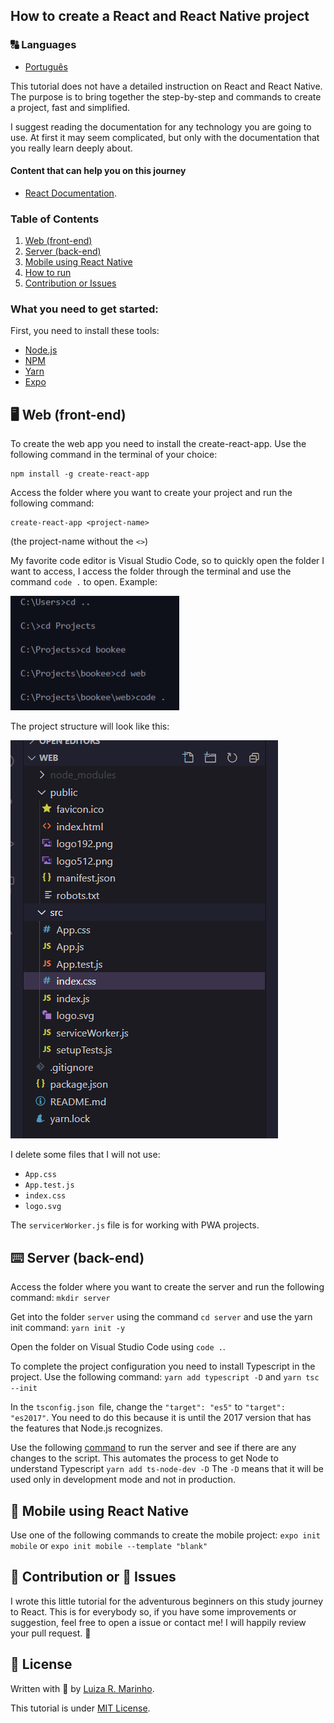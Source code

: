 ## How to create a React and React Native project

### 🔠 Languages
* [Português](README.pt-br.md)

This tutorial does not have a detailed instruction on React and React Native. The purpose is to bring together the step-by-step and commands to create a project, fast and simplified.

I suggest reading the documentation for any technology you are going to use. At first it may seem complicated, but only with the documentation that you really learn deeply about.

#### Content that can help you on this journey
* [React Documentation](https://reactjs.org/docs/getting-started.html).

### Table of Contents
1. [Web (front-end)](#web)
2. [Server (back-end)](#server)
3. [Mobile using React Native](#mobile)
4. [How to run](#run)
5. [Contribution or Issues](#contribution)

### What you need to get started:
First, you need to install these tools:
* [Node.js](https://nodejs.org/en/)
* [NPM](https://www.npmjs.com/get-npm)
* [Yarn](https://yarnpkg.com/getting-started)
* [Expo](https://expo.io/learn)

## 🖥 Web (front-end) <a name="web"></a>
To create the web app you need to install the create-react-app. Use the following command in the terminal of your choice:
```
npm install -g create-react-app
```

Access the folder where you want to create your project and run the following command:
```
create-react-app <project-name>
```
(the project-name without the `<>`)

My favorite code editor is Visual Studio Code, so to quickly open the folder I want to access, I access the folder through the terminal and use the command `code .` to open. Example:

![Example of how to open the folder via the command terminal](img/img-2.png)

The project structure will look like this:

![Project structure example](img/img-1.png)

I delete some files that I will not use:
* `App.css`
* `App.test.js`
* `index.css`
* `logo.svg`

The `servicerWorker.js` file is for working with PWA projects.


## ⌨️ Server (back-end) <a name="server"></a>
Access the folder where you want to create the server and run the following command:
```mkdir server```

Get into the folder `server` using the command `cd server` and use the yarn init command:
```yarn init -y```

Open the folder on Visual Studio Code using `code .`.

To complete the project configuration you need to install Typescript in the project. Use the following command:
```yarn add typescript -D```
and
```yarn tsc --init```

In the `tsconfig.json `file, change the `"target": "es5"` to `"target": "es2017"`. You need to do this because it is until the 2017 version that has the features that Node.js recognizes.

Use the following [command](https://www.npmjs.com/package/ts-node-dev) to run the server and see if there are any changes to the script. This automates the process to get Node to understand Typescript
```yarn add ts-node-dev -D```
The `-D` means that it will be used only in development mode and not in production.


## 📱 Mobile using React Native <a name="mobile"></a>
Use one of the following commands to create the mobile project:
```expo init mobile```
or
```expo init mobile --template "blank"```


## 🦾 Contribution or 🐞 Issues <a name="contribution"></a>
I wrote this little tutorial for the adventurous beginners on this study journey to React. This is for everybody so, if you have some improvements or suggestion, feel free to open a issue or contact me! I will happily review your pull request. 🥰


## 📃 License
Written with 💙 by [Luiza R. Marinho](https://github.com/luizous).

This tutorial is under [MIT License](LICENSE).
